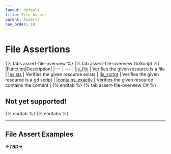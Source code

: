 ```yaml
---
layout: default
title: File Assert
parent: Asserts
nav_order: 10
---
```


# File Assertions

{% tabs assert-file-overview %}
{% tab assert-file-overview GdScript %}
|Function|Description|
|--- | --- |
|[is_file]() | Verifies the given resource is a file |
|[exists]() | Verifies the given resource exists |
|[is_script]() | Verifies the given resource is a gd script |
|[contains_exactly]() | Verifies the given resource contains the content |
{% endtab %}
{% tab assert-file-overview C# %}
## Not yet supported!
{% endtab %}
{% endtabs %}

---
## File Assert Examples


***<-TBD->***